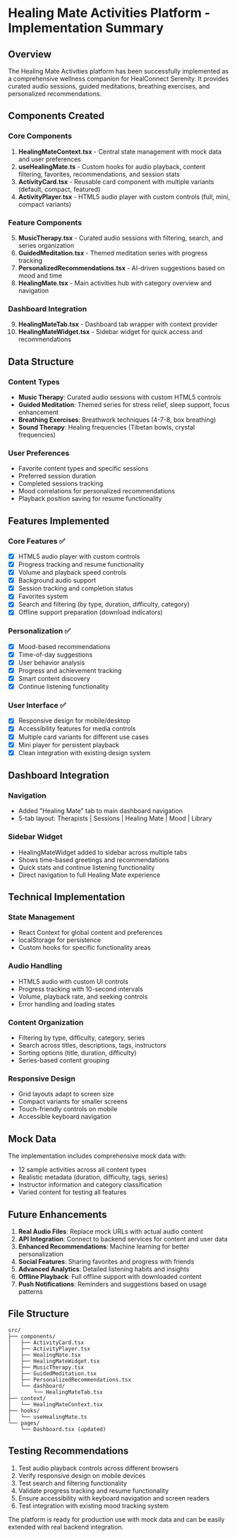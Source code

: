 # Healing Mate Activities Platform - Implementation Summary

## Overview
The Healing Mate Activities platform has been successfully implemented as a comprehensive wellness companion for HealConnect Serenity. It provides curated audio sessions, guided meditations, breathing exercises, and personalized recommendations.

## Components Created

### Core Components
1. **HealingMateContext.tsx** - Central state management with mock data and user preferences
2. **useHealingMate.ts** - Custom hooks for audio playback, content filtering, favorites, recommendations, and session stats
3. **ActivityCard.tsx** - Reusable card component with multiple variants (default, compact, featured)
4. **ActivityPlayer.tsx** - HTML5 audio player with custom controls (full, mini, compact variants)

### Feature Components
5. **MusicTherapy.tsx** - Curated audio sessions with filtering, search, and series organization
6. **GuidedMeditation.tsx** - Themed meditation series with progress tracking
7. **PersonalizedRecommendations.tsx** - AI-driven suggestions based on mood and time
8. **HealingMate.tsx** - Main activities hub with category overview and navigation

### Dashboard Integration
9. **HealingMateTab.tsx** - Dashboard tab wrapper with context provider
10. **HealingMateWidget.tsx** - Sidebar widget for quick access and recommendations

## Data Structure

### Content Types
- **Music Therapy**: Curated audio sessions with custom HTML5 controls
- **Guided Meditation**: Themed series for stress relief, sleep support, focus enhancement
- **Breathing Exercises**: Breathwork techniques (4-7-8, box breathing)
- **Sound Therapy**: Healing frequencies (Tibetan bowls, crystal frequencies)

### User Preferences
- Favorite content types and specific sessions
- Preferred session duration
- Completed sessions tracking
- Mood correlations for personalized recommendations
- Playback position saving for resume functionality

## Features Implemented

### Core Features ✅
- [x] HTML5 audio player with custom controls
- [x] Progress tracking and resume functionality
- [x] Volume and playback speed controls
- [x] Background audio support
- [x] Session tracking and completion status
- [x] Favorites system
- [x] Search and filtering (by type, duration, difficulty, category)
- [x] Offline support preparation (download indicators)

### Personalization ✅
- [x] Mood-based recommendations
- [x] Time-of-day suggestions
- [x] User behavior analysis
- [x] Progress and achievement tracking
- [x] Smart content discovery
- [x] Continue listening functionality

### User Interface ✅
- [x] Responsive design for mobile/desktop
- [x] Accessibility features for media controls
- [x] Multiple card variants for different use cases
- [x] Mini player for persistent playback
- [x] Clean integration with existing design system

## Dashboard Integration

### Navigation
- Added "Healing Mate" tab to main dashboard navigation
- 5-tab layout: Therapists | Sessions | Healing Mate | Mood | Library

### Sidebar Widget
- HealingMateWidget added to sidebar across multiple tabs
- Shows time-based greetings and recommendations
- Quick stats and continue listening functionality
- Direct navigation to full Healing Mate experience

## Technical Implementation

### State Management
- React Context for global content and preferences
- localStorage for persistence
- Custom hooks for specific functionality areas

### Audio Handling
- HTML5 audio with custom UI controls
- Progress tracking with 10-second intervals
- Volume, playback rate, and seeking controls
- Error handling and loading states

### Content Organization
- Filtering by type, difficulty, category, series
- Search across titles, descriptions, tags, instructors
- Sorting options (title, duration, difficulty)
- Series-based content grouping

### Responsive Design
- Grid layouts adapt to screen size
- Compact variants for smaller screens
- Touch-friendly controls on mobile
- Accessible keyboard navigation

## Mock Data
The implementation includes comprehensive mock data with:
- 12 sample activities across all content types
- Realistic metadata (duration, difficulty, tags, series)
- Instructor information and category classification
- Varied content for testing all features

## Future Enhancements
1. **Real Audio Files**: Replace mock URLs with actual audio content
2. **API Integration**: Connect to backend services for content and user data
3. **Enhanced Recommendations**: Machine learning for better personalization
4. **Social Features**: Sharing favorites and progress with friends
5. **Advanced Analytics**: Detailed listening habits and insights
6. **Offline Playback**: Full offline support with downloaded content
7. **Push Notifications**: Reminders and suggestions based on usage patterns

## File Structure
```
src/
├── components/
│   ├── ActivityCard.tsx
│   ├── ActivityPlayer.tsx
│   ├── HealingMate.tsx
│   ├── HealingMateWidget.tsx
│   ├── MusicTherapy.tsx
│   ├── GuidedMeditation.tsx
│   ├── PersonalizedRecommendations.tsx
│   └── dashboard/
│       └── HealingMateTab.tsx
├── context/
│   └── HealingMateContext.tsx
├── hooks/
│   └── useHealingMate.ts
└── pages/
    └── Dashboard.tsx (updated)
```

## Testing Recommendations
1. Test audio playback controls across different browsers
2. Verify responsive design on mobile devices
3. Test search and filtering functionality
4. Validate progress tracking and resume functionality
5. Ensure accessibility with keyboard navigation and screen readers
6. Test integration with existing mood tracking system

The platform is ready for production use with mock data and can be easily extended with real backend integration.